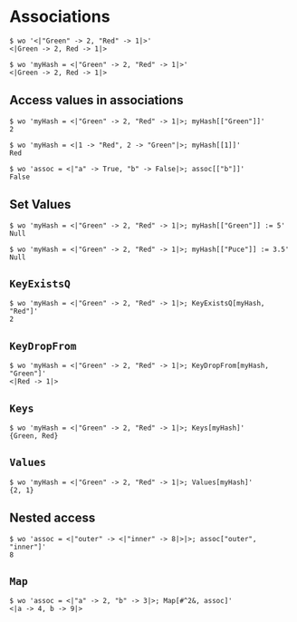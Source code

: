 # Associations

```todo
$ wo '<|"Green" -> 2, "Red" -> 1|>'
<|Green -> 2, Red -> 1|>
```

```scrut
$ wo 'myHash = <|"Green" -> 2, "Red" -> 1|>'
<|Green -> 2, Red -> 1|>
```


## Access values in associations

```scrut
$ wo 'myHash = <|"Green" -> 2, "Red" -> 1|>; myHash[["Green"]]'
2
```

```todo
$ wo 'myHash = <|1 -> "Red", 2 -> "Green"|>; myHash[[1]]'
Red
```

```todo
$ wo 'assoc = <|"a" -> True, "b" -> False|>; assoc[["b"]]'
False
```


## Set Values

```scrut
$ wo 'myHash = <|"Green" -> 2, "Red" -> 1|>; myHash[["Green"]] := 5'
Null
```

```scrut
$ wo 'myHash = <|"Green" -> 2, "Red" -> 1|>; myHash[["Puce"]] := 3.5'
Null
```


## `KeyExistsQ`

```todo
$ wo 'myHash = <|"Green" -> 2, "Red" -> 1|>; KeyExistsQ[myHash, "Red"]'
2
```


## `KeyDropFrom`

```scrut
$ wo 'myHash = <|"Green" -> 2, "Red" -> 1|>; KeyDropFrom[myHash, "Green"]'
<|Red -> 1|>
```


## `Keys`

```scrut
$ wo 'myHash = <|"Green" -> 2, "Red" -> 1|>; Keys[myHash]'
{Green, Red}
```


## `Values`

```scrut
$ wo 'myHash = <|"Green" -> 2, "Red" -> 1|>; Values[myHash]'
{2, 1}
```


## Nested access

```todo
$ wo 'assoc = <|"outer" -> <|"inner" -> 8|>|>; assoc["outer", "inner"]'
8
```


## `Map`

```todo
$ wo 'assoc = <|"a" -> 2, "b" -> 3|>; Map[#^2&, assoc]'
<|a -> 4, b -> 9|>
```
